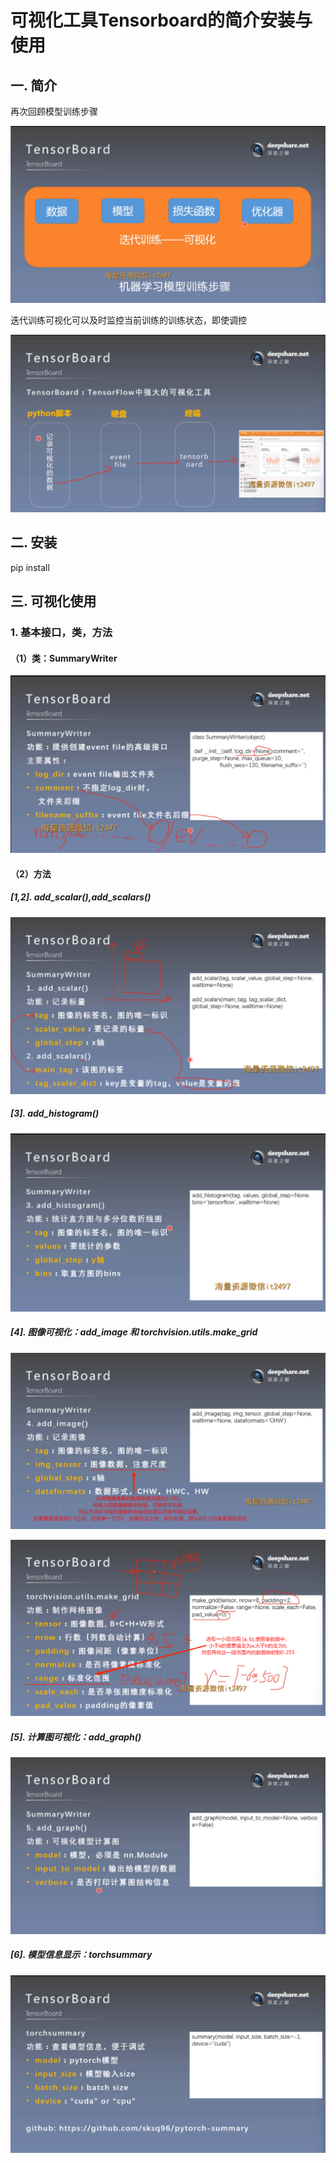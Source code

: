 # 可视化工具Tensorboard的简介安装与使用
## 一. 简介
再次回顾模型训练步骤

![1](ai-self-learning-main/从python开始的ai学习/深度学习%20pytorch/19.%20Tensorboard的简介安装和使用/pcs/1.png "1")

迭代训练可视化可以及时监控当前训练的训练状态，即使调控

![2](ai-self-learning-main/从python开始的ai学习/深度学习%20pytorch/19.%20Tensorboard的简介安装和使用/pcs/2.png "2")

## 二. 安装
pip install

## 三. 可视化使用
### 1. 基本接口，类，方法
#### （1）类：SummaryWriter
![3](ai-self-learning-main/从python开始的ai学习/深度学习%20pytorch/19.%20Tensorboard的简介安装和使用/pcs/3.png "3")

#### （2）方法
##### [1,2]. add_scalar(),add_scalars()
![4](ai-self-learning-main/从python开始的ai学习/深度学习%20pytorch/19.%20Tensorboard的简介安装和使用/pcs/4.png "4")

##### [3]. add_histogram()
![5](ai-self-learning-main/从python开始的ai学习/深度学习%20pytorch/19.%20Tensorboard的简介安装和使用/pcs/5.png "5")

##### [4]. 图像可视化：add_image 和 torchvision.utils.make_grid
![6](ai-self-learning-main/从python开始的ai学习/深度学习%20pytorch/19.%20Tensorboard的简介安装和使用/pcs/6.png "6")

![7](ai-self-learning-main/从python开始的ai学习/深度学习%20pytorch/19.%20Tensorboard的简介安装和使用/pcs/7.png "7")

##### [5]. 计算图可视化：add_graph()
![8](ai-self-learning-main/从python开始的ai学习/深度学习%20pytorch/19.%20Tensorboard的简介安装和使用/pcs/8.png "8")

##### [6]. 模型信息显示：torchsummary
![9](ai-self-learning-main/从python开始的ai学习/深度学习%20pytorch/19.%20Tensorboard的简介安装和使用/pcs/9.png "9")